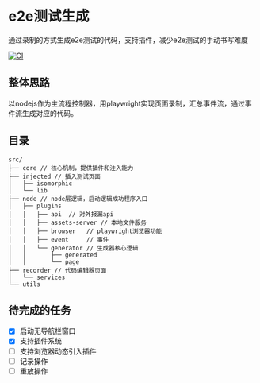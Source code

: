 # e2e测试生成
通过录制的方式生成e2e测试的代码，支持插件，减少e2e测试的手动书写难度

[![CI][ci-image]][ci-url]

[ci-image]: https://github.com/macacajs/macaca-recorder/actions/workflows/ci.yml/badge.svg
[ci-url]: https://github.com/macacajs/macaca-recorder/actions/workflows/ci.yml

## 整体思路
以nodejs作为主流程控制器，用playwright实现页面录制，汇总事件流，通过事件流生成对应的代码。

## 目录

```
src/
├── core // 核心机制，提供插件和注入能力
├── injected // 插入测试页面
│   ├── isomorphic
│   └── lib
├── node // node层逻辑，启动逻辑成功程序入口
│   ├── plugins
│   │   ├── api  // 对外报漏api
│   │   ├── assets-server // 本地文件服务
│   │   ├── browser   // playwright浏览器功能
│   │   ├── event     // 事件
│   │   └── generator // 生成器核心逻辑
│   │       ├── generated
│   │       └── page
├── recorder // 代码编辑器页面
│   └── services
└── utils
```

## 待完成的任务

- [x] 启动无导航栏窗口
- [x] 支持插件系统
- [ ] 支持浏览器动态引入插件
- [ ] 记录操作
- [ ] 重放操作
